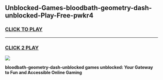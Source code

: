
## Unblocked-Games-bloodbath-geometry-dash-unblocked-Play-Free-pwkr4
<h3>
<a href="https://premium76.site?title=bloodbath-geometry-dash-unblocked&ref=21A">CLICK TO PLAY</a></h3>
<hr>

<h3>
<a href="https://premium76.site?title=bloodbath-geometry-dash-unblocked&ref=21A">CLICK 2 PLAY</a>
  
</h3>

<a href="https://premium76.site?title=bloodbath-geometry-dash-unblocked&ref=21A"><img src="https://clearcache.store/games.png"></a>


**bloodbath-geometry-dash-unblocked games unblocked: Your Gateway to Fun and Accessible Online Gaming**
